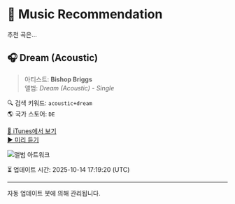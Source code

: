 
# 🎵 Music Recommendation

추천 곡은...

## 🎧 Dream (Acoustic)  
> 아티스트: **Bishop Briggs**  
> 앨범: _Dream (Acoustic) - Single_  

🔍 검색 키워드: `acoustic+dream`  
🌎 국가 스토어: `DE`

[🔗 iTunes에서 보기](https://music.apple.com/de/album/dream-acoustic/1444600329?i=1444600512&uo=4)  
[▶️ 미리 듣기](https://audio-ssl.itunes.apple.com/itunes-assets/AudioPreview115/v4/c0/b2/94/c0b2940c-7cb3-e467-284c-b74e529c2077/mzaf_7425091860379617626.plus.aac.p.m4a)

![앨범 아트워크](https://is1-ssl.mzstatic.com/image/thumb/Music114/v4/e6/dc/46/e6dc46aa-61a3-d9a3-b917-b77b9a6ff92f/00602567160984.rgb.jpg/100x100bb.jpg)

⏳ 업데이트 시간: 2025-10-14 17:19:20 (UTC)

---
자동 업데이트 봇에 의해 관리됩니다.
